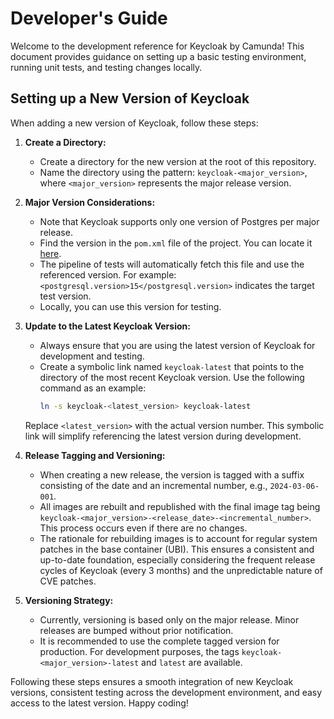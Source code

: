 # Developer's Guide

Welcome to the development reference for Keycloak by Camunda! This document provides guidance on setting up a basic testing environment, running unit tests, and testing changes locally.

## Setting up a New Version of Keycloak

When adding a new version of Keycloak, follow these steps:

1. **Create a Directory:**
   - Create a directory for the new version at the root of this repository.
   - Name the directory using the pattern: `keycloak-<major_version>`, where `<major_version>` represents the major release version.

2. **Major Version Considerations:**
   - Note that Keycloak supports only one version of Postgres per major release.
   - Find the version in the `pom.xml` file of the project. You can locate it [here](https://github.com/keycloak/keycloak/blob/release/24.0/pom.xml).
   - The pipeline of tests will automatically fetch this file and use the referenced version. For example: `<postgresql.version>15</postgresql.version>` indicates the target test version.
   - Locally, you can use this version for testing.

3. **Update to the Latest Keycloak Version:**
   - Always ensure that you are using the latest version of Keycloak for development and testing.
   - Create a symbolic link named `keycloak-latest` that points to the directory of the most recent Keycloak version. Use the following command as an example:
     ```bash
     ln -s keycloak-<latest_version> keycloak-latest
     ```
   Replace `<latest_version>` with the actual version number. This symbolic link will simplify referencing the latest version during development.

4. **Release Tagging and Versioning:**
   - When creating a new release, the version is tagged with a suffix consisting of the date and an incremental number, e.g., `2024-03-06-001`.
   - All images are rebuilt and republished with the final image tag being `keycloak-<major_version>-<release_date>-<incremental_number>`. This process occurs even if there are no changes.
   - The rationale for rebuilding images is to account for regular system patches in the base container (UBI). This ensures a consistent and up-to-date foundation, especially considering the frequent release cycles of Keycloak (every 3 months) and the unpredictable nature of CVE patches.

5. **Versioning Strategy:**
   - Currently, versioning is based only on the major release. Minor releases are bumped without prior notification.
   - It is recommended to use the complete tagged version for production. For development purposes, the tags `keycloak-<major_version>-latest` and `latest` are available.

Following these steps ensures a smooth integration of new Keycloak versions, consistent testing across the development environment, and easy access to the latest version. Happy coding!
